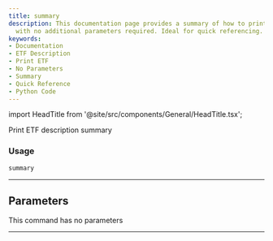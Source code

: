 ```yaml
---
title: summary
description: This documentation page provides a summary of how to print an ETF description
  with no additional parameters required. Ideal for quick referencing.
keywords:
- Documentation
- ETF Description
- Print ETF
- No Parameters
- Summary
- Quick Reference
- Python Code
---
```


import HeadTitle from '@site/src/components/General/HeadTitle.tsx';

<HeadTitle title="summary - Etf - Reference | OpenBB Terminal Docs" />

Print ETF description summary

### Usage

```python
summary
```

---

## Parameters

This command has no parameters


---
